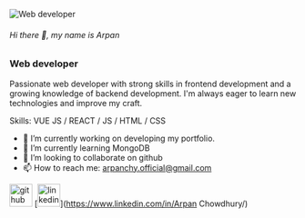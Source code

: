 
![Web developer](https://media.licdn.com/dms/image/D5616AQF5Adnup88FzQ/profile-displaybackgroundimage-shrink_350_1400/0/1717090070125?e=1722470400&v=beta&t=kg0apE_1qfCx9oR85KU9Y04ACDNrocyQB6dtLQELaEA)

###### Hi there 👋, my name is Arpan
### Web developer

Passionate web developer with strong skills in frontend development and a growing knowledge of backend development. I'm always eager to learn new technologies and improve my craft.

Skills: VUE JS / REACT / JS / HTML / CSS

- 🔭 I’m currently working on developing my portfolio. 
- 🌱 I’m currently learning MongoDB 
- 👯 I’m looking to collaborate on github 
- 📫 How to reach me: arpanchy.official@gmail.com 


[<img src='https://cdn.jsdelivr.net/npm/simple-icons@3.0.1/icons/github.svg' alt='github' height='40'>](https://github.com/Captain-Perozide)  [<img src='https://cdn.jsdelivr.net/npm/simple-icons@3.0.1/icons/linkedin.svg' alt='linkedin' height='40'>](https://www.linkedin.com/in/Arpan Chowdhury/)  

